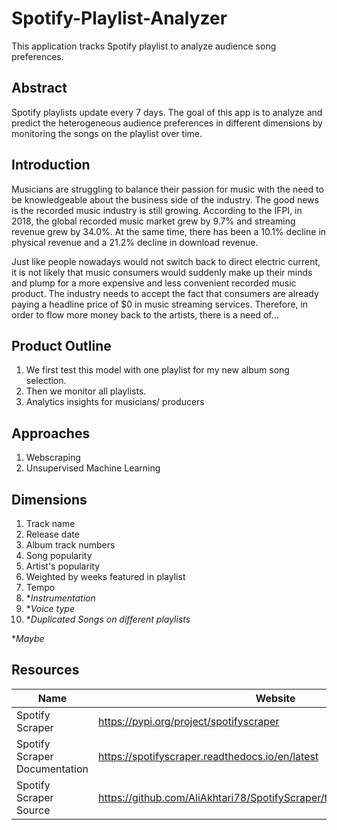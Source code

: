 # Spotify-Playlist-Analyzer
This application tracks Spotify playlist to analyze audience song preferences.

## Abstract
Spotify playlists update every 7 days. The goal of this app is to analyze and predict the heterogeneous audience preferences in different dimensions by monitoring the songs on the playlist over time.

## Introduction
Musicians are struggling to balance their passion for music with the need to be knowledgeable about the business side of the industry. The good news is the recorded music industry is still growing. According to the IFPI, in 2018, the global recorded music market grew by 9.7% and streaming revenue grew by 34.0%. At the same time, there has been a 10.1% decline in physical revenue and a 21.2% decline in download revenue. 

Just like people nowadays would not switch back to direct electric current, it is not likely that music consumers would suddenly make up their minds and plump for a more expensive and less convenient recorded music product. The industry needs to accept the fact that consumers are already paying a headline price of $0 in music streaming services. Therefore, in order to flow more money back to the artists, there is a need of...




## Product Outline
1. We first test this model with one playlist for my new album song selection. 
2. Then we monitor all playlists.
3. Analytics insights for musicians/ producers

## Approaches
1. Webscraping
2. Unsupervised Machine Learning

## Dimensions
1. Track name
2. Release date
3. Album track numbers
4. Song popularity
5. Artist's popularity
6. Weighted by weeks featured in playlist
7. Tempo
8. **Instrumentation*
9. **Voice type*
10. **Duplicated Songs on different playlists*

**Maybe*

## Resources
Name | Website
------------ | -------------
Spotify Scraper | https://pypi.org/project/spotifyscraper
Spotify Scraper Documentation | https://spotifyscraper.readthedocs.io/en/latest
Spotify Scraper Source | https://github.com/AliAkhtari78/SpotifyScraper/tree/master/SpotifyScraper
